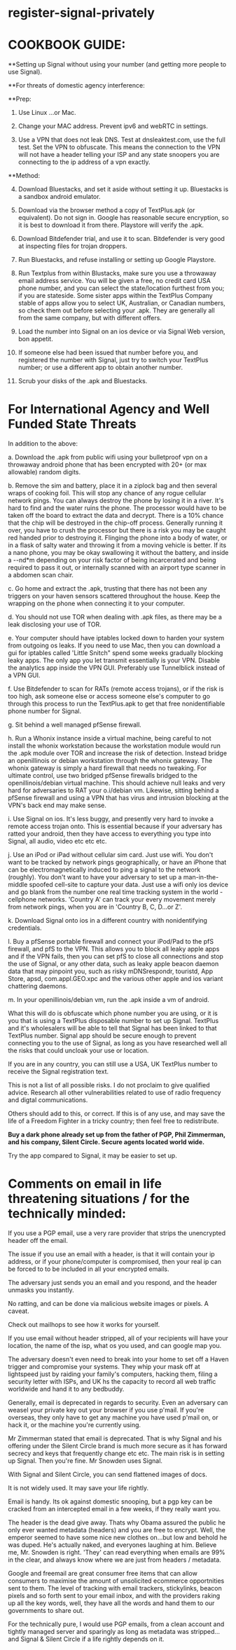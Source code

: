 # register-signal-privately


# COOKBOOK GUIDE:

**Setting up Signal without using your number
(and getting more people to use Signal).


**For threats of domestic agency interference:


**Prep:

1.  Use Linux ...or Mac.

2.  Change your MAC address. Prevent ipv6 and webRTC in settings.

3.  Use a VPN that does not leak DNS. Test at dnsleaktest.com, use the full test. Set the VPN to obfuscate. This means the connection to the VPN will not have a header telling your ISP and any state snoopers you are connecting to the ip address of a vpn exactly.


**Method:

4.  Download Bluestacks, and set it aside without setting it up. Bluestacks is a sandbox android emulator.

5.  Download via the browser method a copy of TextPlus.apk (or equivalent). Do not sign in. Google has reasonable secure encryption, so it is best to download it from there. Playstore will verify the .apk.

6.  Download Bitdefender trial, and use it to scan. Bitdefender is very good at inspecting files for trojan droppers.

7.  Run Bluestacks, and refuse installing or setting up Google Playstore.

8.  Run Textplus from within Blustacks, make sure you use a throwaway email address service.
You will be given a free, no credit card USA phone number, and you can select the state/location furthest from you; if you are stateside. Some sister apps within the TextPlus Company stable of apps allow you to select UK, Australian, or Canadian numbers, so check them out before selecting your .apk. They are generally all from the same company, but with different offers.

9.  Load the number into Signal on an ios device or via Signal Web version, bon appetit.

10. If someone else had been issued that number before you, and registered the number with Signal, just try to switch your TextPlus number; or use a different app to obtain another number.
11. Scrub your disks of the .apk and Bluestacks.


# For International Agency and Well Funded State Threats

In addition to the above:

a. Download the .apk from public wifi using your bulletproof vpn on a throwaway android phone that has been encrypted with 20+ (or max allowable) random digits.

b. Remove the sim and battery, place it in a ziplock bag and then several wraps of cooking foil. This will stop any chance of any rogue cellular network pings. You can always destroy the phone by losing it in a river. It's hard to find and the water ruins the phone. The processor would have to be taken off the board to extract the data and decrypt. There is a 10% chance that the chip will be destroyed in the chip-off process. Generally running it over, you have to crush the processor but there is a risk you may be caught red handed prior to destroying it. Flinging the phone into a body of water, or in a flask of salty water and throwing it from a moving vehicle is better. If its a nano phone, you may be okay swallowing it without the battery, and inside a --nd*m depending on your risk factor of being incarcerated and being required to pass it out, or internally scanned with an airport type scanner in a abdomen scan chair.

c. Go home and extract the .apk, trusting that there has not been any triggers on your haven sensors scattered throughout the house. Keep the wrapping on the phone when connecting it to your computer.

d. You should not use TOR when dealing with .apk files, as there may be a leak disclosing your use of TOR.

e. Your computer should have iptables locked down to harden your system from outgoing os leaks. If you need to use Mac, then you can download a gui for iptables called 'Little Snitch" spend some weeks gradually blocking leaky apps. The only app you let transmit essentially is your VPN. Disable the analytics app inside the VPN GUI. Preferably use Tunnelblick instead of a VPN GUI.

f. Use Bitdefender to scan for RATs (remote access trojans), or if the risk is too high, ask someone else or access someone else's computer to go through this process to run the TextPlus.apk to get that free nonidentifiable phone number for Signal.

g. Sit behind a well managed pfSense firewall.

h. Run a Whonix instance inside a virtual machine, being careful to not install the whonix workstation because the workstation module would run the .apk module over TOR and increase the risk of detection. Instead bridge an openillinois or debian workstation through the whonix gateway. The whonix gateway is simply a hard firewall that needs no tweaking. For ultimate control, use two bridged pfSense firewalls bridged to the openillinois/debian virtual machine. This should achieve null leaks and very hard for adversaries to RAT your o.i/debian vm. Likewise, sitting behind a pfSense firewall and using a VPN that has virus and intrusion blocking at the VPN's back end may make sense.

i. Use Signal on ios. It's less buggy, and presently very hard to invoke a remote access trojan onto. This is essential because if your adversary has ratted your android, then they have access to everything you type into Signal, all audio, video etc etc etc.

j. Use an iPod or iPad without cellular sim card. Just use wifi. You don't want to be tracked by network pings geographically, or have an iPhone that can be electromagnetically induced to ping a signal to the network (roughly). You don't want to have your adversary to set up a man-in-the-middle spoofed cell-site to capture your data. Just use a wifi only ios device and go blank from the number one real time tracking system in the world - cellphone networks. 'Country A' can track your every movement merely from network pings, when you are in 'Country B, C, D...or Z'.

k. Download Signal onto ios in a different country with nonidentifying credentials.

l. Buy a pfSense portable firewall and connect your iPod/Pad to the pfS firewall, and pfS to the VPN. This allows you to block all leaky apple apps and if the VPN fails, then you can set pfS to close all connections and stop the use of Signal, or any other data, such as leaky apple beacon daemon data that may pinpoint you, such as risky mDNSrespondr, touristd, App Store, apsd, com.appl.GEO.xpc and the various other apple and ios variant chattering daemons.

m. In your openillinois/debian vm, run the .apk inside a vm of android.

What this will do is obfuscate which phone number you are using, or it is you that is using a TextPlus disposable number to set up Signal. TextPlus and it's wholesalers will be able to tell that Signal has been linked to that TextPlus number. Signal app should be secure enough to prevent connecting you to the use of Signal, as long as you have researched well all the risks that could uncloak your use or location.

If you are in any country, you can still use a USA, UK TextPlus number to receive the Signal registration text.

This is not a list of all possible risks. I do not proclaim to give qualified advice. Research all other vulnerabilities related to use of radio frequency and digtal communications.


Others should add to this, or correct. If this is of any use, and may save the life of a Freedom Fighter in a tricky country; then feel free to redistribute.


**Buy a dark phone already set up from the father of PGP, Phil Zimmerman, and his company, Silent Circle. Secure agents located world wide.**

Try the app compared to Signal, it may be easier to set up.




# Comments on email in life threatening situations / for the technically minded:

If you use a PGP email, use a very rare provider that strips the unencrypted header off the email.

The issue if you use an email with a header, is that it will contain your ip address, or if your phone/computer is compromised, then your real ip can be forced to to be included in all your encrypted emails.

The adversary just sends you an email and you respond, and the header unmasks you instantly.

No ratting, and can be done via malicious website images or pixels. A caveat.

Check out mailhops to see how it works for yourself.

If you use email without header stripped, all of your recipients will have your location, the name of the isp, what os you used, and can google map you.

The adversary doesn't even need to break into your home to set off a Haven trigger and compromise your systems. They whip your mask off at lightspeed just by raiding your family's computers, hacking them, filing a security letter with ISPs, and UK hs the capacity to record all web traffic worldwide and hand it to any bedbuddy.

Generally, email is deprecated in regards to security. Even an adversary can weasel your private key out your browser if you use p'mail. If you're overseas, they only have to get any machine you have used p'mail on, or hack it, or the machine you're currently using.

Mr Zimmerman stated that email is deprecated. That is why Signal and his offering under the Silent Circle brand is much more secure as it has forward secrecy and keys that frequently change etc etc. The main risk is in setting up Signal. Then you're fine. Mr Snowden uses Signal.

With Signal and Silent Circle, you can send flattened images of docs.

It is not widely used. It may save your life rightly.

Email is handy. Its ok against domestic snooping, but a pgp key can be cracked from an intercepted email in a few weeks, if they really want you.

The header is the dead give away. Thats why Obama assured the public he only ever wanted metadata (headers) and you are free to encrypt. Well, the emperor seemed to have some nice new clothes on...but low and behold he was duped. He's actually naked, and everyones laughing at him. Believe me, Mr. Snowden is right. 'They' can read everything when emails are 99% in the clear, and always know where we are just from headers / metadata.

Google and freemail are great consumer free items that can allow consumers to maximise the amount of unsolicited ecommerce opportnities sent to them. The level of tracking with email trackers, stickylinks, beacon pixels and so forth sent to your email inbox, and with the providers raking up all the key words, well, they have all the words and hand them to our governments to share out.

For the technically pure, I would use PGP emails, from a clean account and tightly managed server and sparingly as long as metadata was stripped... and Signal & Silent Circle if a life rightly depends on it.
